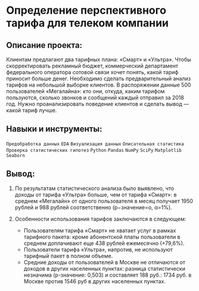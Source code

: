 # Определение перспективного тарифа для телеком компании

## Описание проекта:
Клиентам предлагают два тарифных плана: «Смарт» и «Ультра». Чтобы скорректировать рекламный бюджет, коммерческий департамент федерального оператора сотовой связи хочет понять, какой тариф приносит больше денег. Необходимо сделать предварительный анализ тарифов на небольшой выборке клиентов. В распоряжении данные 500 пользователей «Мегалайна»: кто они, откуда, каким тарифом пользуются, сколько звонков и сообщений каждый отправил за 2018 год. Нужно проанализировать поведение клиентов и сделать вывод — какой тариф лучше.

## Навыки и инструменты:
`Предобработка данных`
`EDA` 
`Визуализация данных`
`Описательная статистика`
`Проверка статистических гипотез`
`Python` 
`Pandas` 
`NumPy`
`SciPy`
`Matplotlib` 
`Seaborn`

## Вывод:

1. По результатам статистического анализа было выявлено, что доходы от тарифа «Ультра» больше, чем от тарифа «Смарт»: в среднем «Мегалайн» от одного пользователя в месяц получает 1950 рублей и 988 рублей соответственно  (p−значение=o,  α=1%).


2. Особенности использования тарифов заключаются в следующем:
    - Пользователям тарифа «Смарт» не хватает услуг в рамках тарифного пакета: кроме абонентской платы пользователи в среднем доплачивают еще 438 рублей ежемесячно (+79,6%).
    - Пользователи тарифа «Ультра», напротив, не используют тарифный пакет в полном объеме.
    - Средние доходы от пользователей в Москве не отличаются от доходов в других населенных пунктах: разница статистически незначима (p-значение: 0,503) и составляет 188 руб.: 1734 руб. в Москве против 1546 руб в других населенных пунктах.
